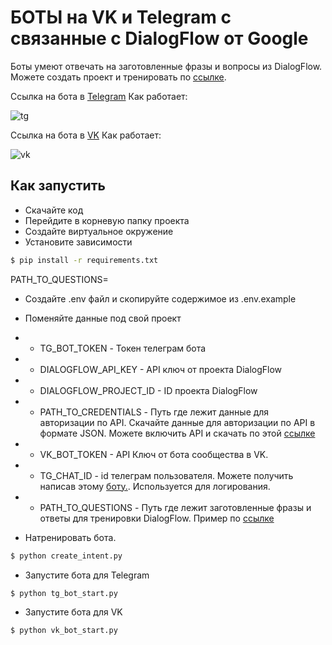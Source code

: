 # БОТЫ на VK и Telegram с связанные с DialogFlow от Google

Боты умеют отвечать на заготовленные фразы и вопросы из DialogFlow. Можете создать проект и тренировать по [ссылке](https://cloud.google.com/dialogflow/es/docs/quick/setup).

Ссылка на бота в [Telegram](https://t.me/sharer12bot) Как работает:


![tg](https://github.com/DamirBakty/dialog_flow_bots/assets/79716704/cf272c28-5241-46fb-b0ae-e4ca4fb7ab46)




Ссылка на бота в [VK](https://vk.com/club226236415) Как работает:

![vk](https://github.com/DamirBakty/dialog_flow_bots/assets/79716704/38b46c22-3eb0-476f-b668-d89b19830aeb)



## Как запустить

* Скачайте код
* Перейдите в корневую папку проекта
* Создайте виртуальное окружение
* Установите зависимости

```bash
$ pip install -r requirements.txt
```





PATH_TO_QUESTIONS=
* Создайте .env файл и скопируйте содержимое из .env.example
* Поменяйте данные под свой проект
* * TG_BOT_TOKEN - Токен телеграм бота
* * DIALOGFLOW_API_KEY - API ключ от проекта DialogFlow
* * DIALOGFLOW_PROJECT_ID - ID проекта DialogFlow
* * PATH_TO_CREDENTIALS - Путь где лежит данные для авторизации по API. Скачайте данные для авторизации по API в формате JSON. Можете включить API и скачать по этой [ссылке](https://cloud.google.com/docs/authentication/api-keys)
* * VK_BOT_TOKEN - API Ключ от бота сообщества в VK.
* * TG_CHAT_ID - id телеграм пользователя. Можете получить написав этому [боту.](https://telegram.me/userinfobot). Используется для логирования.
* * PATH_TO_QUESTIONS - Путь где лежит заготовленные фразы и ответы для тренировки DialogFlow. Пример по [ссылке](https://dvmn.org/media/filer_public/a7/db/a7db66c0-1259-4dac-9726-2d1fa9c44f20/questions.json)


* Натренировать бота.
```bash
$ python create_intent.py
```

* Запустите бота для Telegram
```bash
$ python tg_bot_start.py
```

* Запустите бота для VK
```bash
$ python vk_bot_start.py
```

